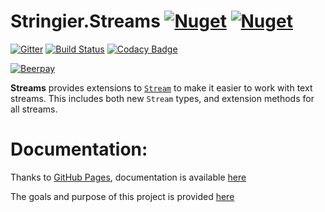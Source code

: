 # Stringier.Streams [![Nuget](https://img.shields.io/nuget/dt/Stringier.Streams?label=Streams&logo=nuget)](https://www.nuget.org/packages/Stringier.Streams/) [![Nuget](https://img.shields.io/nuget/dt/Stringier.Streams.FSharp?label=F%23&logo=nuget)](https://www.nuget.org/packages/Stringier.Streams.FSharp/)

[![Gitter](https://badges.gitter.im/Stringier/community.svg)](https://gitter.im/Stringier/community?utm_source=badge&utm_medium=badge&utm_campaign=pr-badge)
[![Build Status](https://dev.azure.com/p-kell/Stringier/_apis/build/status/Stringier.Streams?branchName=master)](https://dev.azure.com/p-kell/Stringier/_build/latest?definitionId=25&branchName=master)
[![Codacy Badge](https://api.codacy.com/project/badge/Grade/ba68b0653d80420f83931293807e702b)](https://www.codacy.com/gh/Stringier/Streams?utm_source=github.com&amp;utm_medium=referral&amp;utm_content=Stringier/Stringier-Streams&amp;utm_campaign=Badge_Grade)

[![Beerpay](https://img.shields.io/beerpay/Entomy/Stringier)](https://beerpay.io/Entomy/Stringier)

**Streams** provides extensions to [`Stream`](https://docs.microsoft.com/en-us/dotnet/api/system.io.stream) to make it easier to work with text streams. This includes both new `Stream` types, and extension methods for all streams.

# Documentation:

Thanks to [GitHub Pages](https://pages.github.com/), documentation is available [here](https://Stringier.github.io/docs/)

The goals and purpose of this project is provided [here](https://gist.github.com/Entomy/b36c5dd74e38d97d630abf26543734e2)

